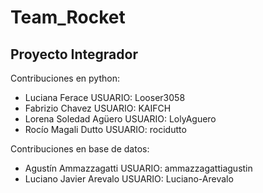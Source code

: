 # Team_Rocket

## Proyecto Integrador

Contribuciones en python:
- Luciana Ferace USUARIO: Looser3058
- Fabrizio Chavez USUARIO: KAIFCH
- Lorena Soledad Agüero USUARIO: LolyAguero
- Rocío Magali Dutto USUARIO: rocidutto

Contribuciones en base de datos:
- Agustín Ammazzagatti USUARIO: ammazzagattiagustin
- Luciano Javier Arevalo USUARIO: Luciano-Arevalo
